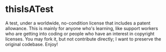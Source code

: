 # thisIsATest
A test, under a worldwide, no-condition license that includes a patent allowance.
This is mainly for anyone who's learning, like support workers who are getting into coding or people who have an interest in copyright licenses.
You may fork it, but not contribute directly; I want to preserve the original codebase.
Enjoy!